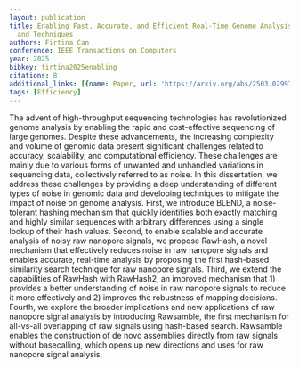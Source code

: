 ```yaml
---
layout: publication
title: Enabling Fast, Accurate, and Efficient Real-Time Genome Analysis via New Algorithms
  and Techniques
authors: Firtina Can
conference: IEEE Transactions on Computers
year: 2025
bibkey: firtina2025enabling
citations: 8
additional_links: [{name: Paper, url: 'https://arxiv.org/abs/2503.02997'}]
tags: [Efficiency]
---
```

The advent of high-throughput sequencing technologies has revolutionized
genome analysis by enabling the rapid and cost-effective sequencing of large
genomes. Despite these advancements, the increasing complexity and volume of
genomic data present significant challenges related to accuracy, scalability,
and computational efficiency. These challenges are mainly due to various forms
of unwanted and unhandled variations in sequencing data, collectively referred
to as noise. In this dissertation, we address these challenges by providing a
deep understanding of different types of noise in genomic data and developing
techniques to mitigate the impact of noise on genome analysis.
  First, we introduce BLEND, a noise-tolerant hashing mechanism that quickly
identifies both exactly matching and highly similar sequences with arbitrary
differences using a single lookup of their hash values. Second, to enable
scalable and accurate analysis of noisy raw nanopore signals, we propose
RawHash, a novel mechanism that effectively reduces noise in raw nanopore
signals and enables accurate, real-time analysis by proposing the first
hash-based similarity search technique for raw nanopore signals. Third, we
extend the capabilities of RawHash with RawHash2, an improved mechanism that 1)
provides a better understanding of noise in raw nanopore signals to reduce it
more effectively and 2) improves the robustness of mapping decisions. Fourth,
we explore the broader implications and new applications of raw nanopore signal
analysis by introducing Rawsamble, the first mechanism for all-vs-all
overlapping of raw signals using hash-based search. Rawsamble enables the
construction of de novo assemblies directly from raw signals without
basecalling, which opens up new directions and uses for raw nanopore signal
analysis.